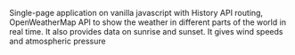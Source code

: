 Single-page application on vanilla javascript with History API routing, OpenWeatherMap API to show the weather in different parts of the world in real time.
It also provides data on sunrise and sunset.
It gives wind speeds and atmospheric pressure
